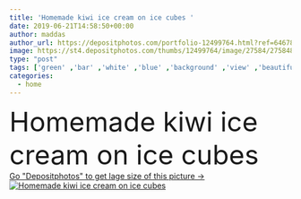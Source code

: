 ```yaml
---
title: 'Homemade kiwi ice cream on ice cubes '
date: 2019-06-21T14:58:50+00:00
author: maddas
author_url: https://depositphotos.com/portfolio-12499764.html?ref=64678756
image: https://st4.depositphotos.com/thumbs/12499764/image/27584/275848892/api_thumb_450.jpg?forcejpeg=true
type: "post"
tags: ['green' ,'bar' ,'white' ,'blue' ,'background' ,'view' ,'beautiful' ,'metal' ,'summer' ,'fresh' ,'healthy' ,'seeds' ,'food' ,'cream' ,'coconut' ,'fruit' ,'sweet' ,'homemade' ,'dessert' ,'snack' ,'black' ,'dark' ,'eating' ,'freshness' ,'cold' ,'pop' ,'cool' ,'freeze' ,'lollipop' ,'home' ,'organic' ,'milk' ,'ice' ,'tray' ,'stick' ,'handmade' ,'treat' ,'made' ,'kiwi' ,'confectionery' ,'icicle' ,'cubes' ,'lolly' ,'popsicle' ,'popsicles' ,'chia' ,'fruit flavored' ]
categories: 
  - home
---
```

<div aling="center">
            <font size="60"> Homemade kiwi ice cream on ice cubes</font>   
</div>
<div>
    <a href='https://st4.depositphotos.com/thumbs/12499764/image/27584/275848892/api_thumb_450.jpg?forcejpeg=true?ref=64678756' target=_blank > Go "Depositphotos" to get lage size of this picture ->
        <img href='https://st4.depositphotos.com/thumbs/12499764/image/27584/275848892/api_thumb_450.jpg?forcejpeg=true?ref=64678756' src='https://st4.depositphotos.com/12499764/27584/i/950/depositphotos_275848892-stock-photo-homemade-kiwi-ice-cream-ice.jpg?forcejpeg=true' alt='Homemade kiwi ice cream on ice cubes' >
    </a>
</div>
